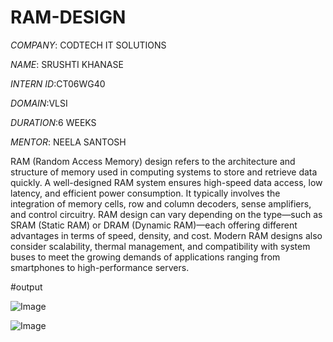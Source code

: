 # RAM-DESIGN
*COMPANY*: CODTECH IT SOLUTIONS

*NAME*: SRUSHTI KHANASE

*INTERN ID*:CT06WG40

*DOMAIN*:VLSI

*DURATION*:6 WEEKS

*MENTOR*: NEELA SANTOSH

RAM (Random Access Memory) design refers to the architecture and structure of memory used in computing systems to store and retrieve data quickly. A well-designed RAM system ensures high-speed data access, low latency, and efficient power consumption. It typically involves the integration of memory cells, row and column decoders, sense amplifiers, and control circuitry. RAM design can vary depending on the type—such as SRAM (Static RAM) or DRAM (Dynamic RAM)—each offering different advantages in terms of speed, density, and cost. Modern RAM designs also consider scalability, thermal management, and compatibility with system buses to meet the growing demands of applications ranging from smartphones to high-performance servers.

#output

![Image](https://github.com/user-attachments/assets/2d5cf04b-a3a6-4631-9d97-d2072bbb9117)

![Image](https://github.com/user-attachments/assets/076f1efb-bdfc-411a-bf1a-29358d61fe39)
